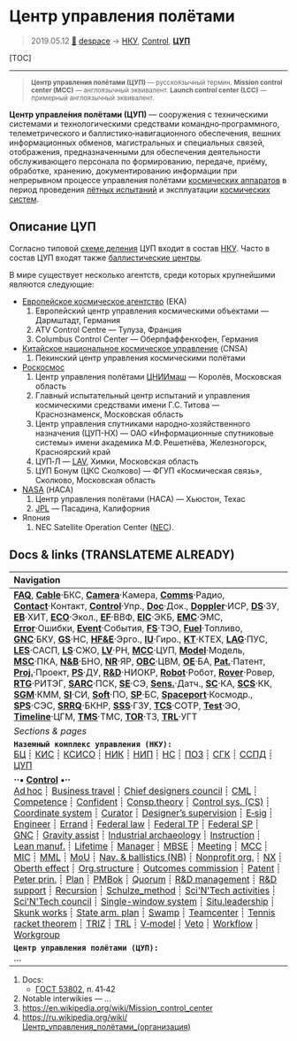 # Центр управления полётами
> 2019.05.12 [🚀](../index/index.md) [despace](index.md) → [НКУ](scs.md), [Control](control.md), **[ЦУП](mcc.md)**

[TOC]

---

> <small>**Центр управления полётами (ЦУП)** — русскоязычный термин. **Mission control center (MCC)** — англоязычный эквивалент. **Launch control center (LCC)** — примерный англоязычный эквивалент.</small>

**Центр управле́ния полётами (ЦУП)** — сооружения с техническими системами и технологическими средствами командно‑программного, телеметрического и баллистико‑навигационного обеспечения, вешних информационных обменов, магистральных и специальных связей, отображения, предназначенными для обеспечения деятельности обслуживающего персонала по формированию, передаче, приёму, обработке, хранению, документированию информации при непрерывном процессе управления полётами [космических аппаратов](sc.md) в период проведения [лётных испытаний](rnd_e.md) и эксплуатации [космических систем](scs.md).



## Описание ЦУП
Согласно типовой [схеме деления](wbs.md) ЦУП входит в состав [НКУ](scs.md). Часто в состав ЦУП входят также [баллистические центры](scs.md).

В мире существует несколько агентств, среди которых крупнейшими являются следующие:

   - [Европейское космическое агентство](zz_esa.md) (ЕКА)
      1. Европейский центр управления космическими объектами — Дармштадт, Германия
      1. ATV Control Centre — Тулуза, Франция
      1. Columbus Control Center — Оберпфаффенхофен, Германия
   - [Китайское национальное космическое управление](zz_cnsa.md) (CNSA)
      1. Пекинский центр управления космическими полётами
   - [Роскосмос](zz_roskosmos.md)
      1. Центр управления полётами [ЦНИИмаш](zz_tsniimash.md) — Королёв, Московская область
      1. Главный испытательный центр испытаний и управления космическими средствами имени Г.С. Титова — Краснознаменск, Московская область
      1. Центр управления спутниками народно‑хозяйственного назначения (ЦУП-НХ) — ОАО «Информационные спутниковые системы» имени академика М.Ф. Решетнёва, Железногорск, Красноярский край
      1. ЦУП‑Л — [LAV](zz_lav.md), Химки, Московская область
      1. ЦУП Бонум (ЦКС Сколково) — ФГУП «Космическая связь», Сколково, Московская область
   - [NASA](zz_nasa.md) (НАСА)
      1. Центр управления полётами (НАСА) — Хьюстон, Техас
      1. [JPL](zz_jpl.md) — Пасадина, Калифорния
   - Япония
      1. NEC Satellite Operation Center ([NEC](zz_nec.md)).



<p style="page-break-after:always"> </p>

## Docs & links (TRANSLATEME ALREADY)
|Navigation|
|:--|
|**[FAQ](faq.md)**, **[Cable](cable.md)**·БКС, **[Camera](cam.md)**·Камера, **[Comms](comms.md)**·Радио, **[Contact](contact.md)**·Контакт, **[Control](control.md)**·Упр., **[Doc](doc.md)**·Док., **[Doppler](doppler.md)**·ИСР, **[DS](ds.md)**·ЗУ, **[EB](eb.md)**·ХИТ, **[ECO](ecology.md)**·Экол., **[EF](ef.md)**·ВВФ, **[ElC](elc.md)**·ЭКБ, **[EMC](emc.md)**·ЭМС, **[Error](error.md)**·Ошибки, **[Event](event.md)**·События, **[FS](fs.md)**·ТЭО, **[Fuel](fuel.md)**·Топливо, **[GNC](gnc.md)**·БКУ, **[GS](scs.md)**·НС, **[HF&E](hfe.md)**·Эрго., **[IU](iu.md)**·Гиро., **[KT](kt.md)**·КТЕХ, **[LAG](lag.md)**·ПУC, **[LES](les.md)**·САСП, **[LS](ls.md)**·СЖО, **[LV](lv.md)**·РН, **[MCC](mcc.md)**·ЦУП, **[Model](model.md)**·Модель, **[MSC](sc.md)**·ПКА, **[N&B](nnb.md)**·БНО, **[NR](nr.md)**·ЯР, **[OBC](obc.md)**·ЦВМ, **[OE](oe.md)**·БА, **[Pat.](патент.md)**·Патент, **[Proj.](project.md)**·Проект, **[PS](ps.md)**·ДУ, **[R&D](rnd.md)**·НИОКР, **[Robot](robotics.md)**·Робот, **[Rover](rover.md)**·Ровер, **[RTG](rtg.md)**·РИТЭГ, **[SARC](sarc.md)**·ПСК, **[SE](se.md)**·СЭ, **[Sens.](sensor.md)**·Датч., **[SC](sc.md)**·КА, **[SCS](scs.md)**·КК, **[SGM](sgm.md)**·КММ, **[SI](si.md)**·СИ, **[Soft](soft.md)**·ПО, **[SP](sp.md)**·БС, **[Spaceport](spaceport.md)**·Космодр., **[SPS](sps.md)**·СЭС, **[SRRQ](srrq.md)**·БКНР, **[SSS](sss.md)**·ГЗУ, **[TCS](tcs.md)**·СОТР, **[Test](test.md)**·ЭО, **[Timeline](timeline.md)**·ЦГМ, **[TMS](tms.md)**·ТМС, **[TOR](tor.md)**·ТЗ, **[TRL](trl.md)**·УГТ|
|*Sections & pages*|
|**`Наземный комплекс управления (НКУ):`**<br> [БЦ](scs.md) ┊ [КИС](scs.md) ┊ [КСИСО](scs.md) ┊ [НИК](lm_sys.md) ┊ [НИП](scs.md) ┊ [НС](scs.md) ┊ [ПОЗ](fp.md) ┊ [СГК](cd_segm.md) ┊ [ССПД](mcntd.md) ┊ [ЦУП](mcc.md)|
|**··• [Control](Control.md) •··**<br> [Ad hoc](ad_hoc.md) ┊ [Business travel](business_travel.md) ┊ [Chief designers council](cocd.md) ┊ [CML](cml.md) ┊ [Competence](competence.md) ┊ [Confident](confident.md) ┊ [Consp.theory](consp_theory.md) ┊ [Control sys. (CS)](cs.md) ┊ [Coordinate system](coord_sys.md) ┊ [Curator](curator.md) ┊ [Designer’s supervision](des_spv.md) ┊ [E‑sig](esig.md) ┊ [Engineer](se.md) ┊ [Errand](errand.md) ┊ [Federal law](fed_law.md) ┊ [Federal TP](fed_tp.md) ┊ [Federal SP](fed_sp.md) ┊ [GNC](gnc.md) ┊ [Gravity assist](gravass.md) ┊ [Industrial archaeology](ind_arch.md) ┊ [Instruction](instruction.md) ┊ [Lean manuf.](lean_man.md) ┊ [Lifetime](lifetime.md) ┊ [Manager](manager.md) ┊ [MBSE](mbse.md) ┊ [Meeting](meeting.md) ┊ [MCC](mcc.md) ┊ [MIC](mic.md) ┊ [MML](mml.md) ┊ [MoU](mou.md) ┊ [Nav. & ballistics (NB)](nnb.md) ┊ [Nonprofit org.](nonprof_org.md) ┊ [NX](nx.md) ┊ [Oberth effect](oberth_eff.md) ┊ [Org.structure](orgstruct.md) ┊ [Outcomes commission](outccom.md) ┊ [Patent](patent_res.md) ┊ [Peter prin.](peter_principle.md) ┊ [Plan](plan.md) ┊ [PMBok](pmbok.md) ┊ [Quorum](quorum.md) ┊ [R&D management](mgmt.md) ┊ [R&D support](rnd_support.md) ┊ [Recursion](recurs.md) ┊ [Schulze_method](schulze_method.md) ┊ [Sci'N'Tech activities](st_act.md) ┊ [Sci'N'Tech council](satc.md) ┊ [Single-window system](sw_sys.md) ┊ [Situ.leadership](situ_leadership.md) ┊ [Skunk works](skunk_works.md) ┊ [State arm. plan](plan_sa.md) ┊ [Swamp](swamp.md) ┊ [Teamcenter](teamcenter.md) ┊ [Tennis racket theorem](tr_theorem.md) ┊ [TRIZ](triz.md) ┊ [TRL](trl.md) ┊ [V‑model](v_model.md) ┊ [Veto](veto.md) ┊ [Workflow](workflow.md) ┊ [Workgroup](wg.md)|
|**`Центр управления полётами (ЦУП):`**<br> …|

   1. Docs:
      - [ГОСТ 53802](гост_53802.md), п. 41‑42
   1. Notable interwikies — …
   1. <https://en.wikipedia.org/wiki/Mission_control_center>
   1. <https://ru.wikipedia.org/wiki/Центр_управления_полётами_(организация)>
